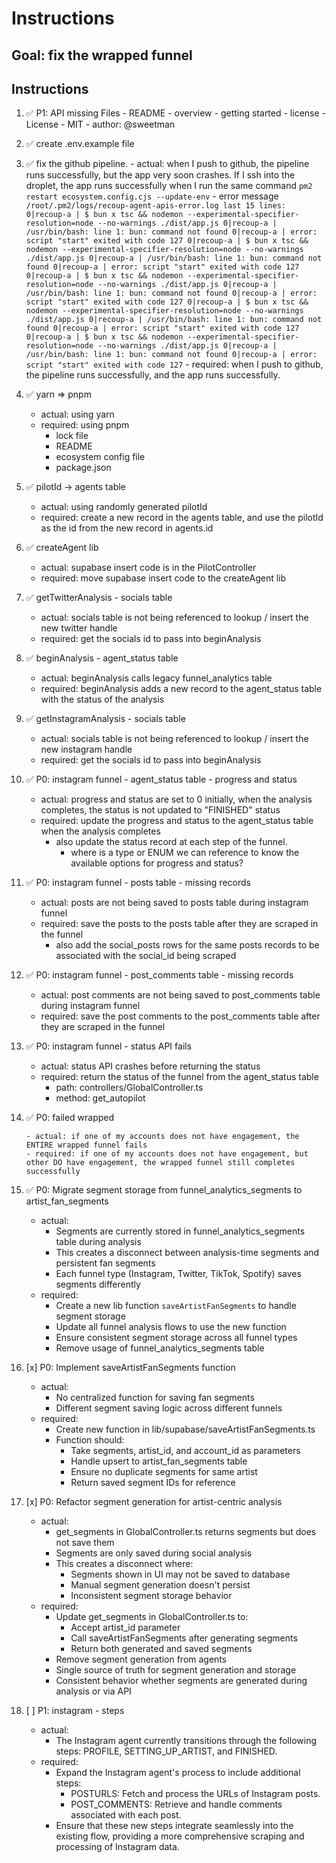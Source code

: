 # Instructions

## Goal: fix the wrapped funnel

## Instructions

1.  ✅ P1: API missing Files - README - overview - getting started - license - License - MIT - author: @sweetman

2.  ✅ create .env.example file
3.  ✅ fix the github pipeline. - actual: when I push to github, the pipeline runs successfully, but the app very soon crashes. If I ssh into the droplet, the app runs successfully when I run the same command `pm2 restart ecosystem.config.cjs --update-env` - error message
    `        /root/.pm2/logs/recoup-agent-apis-error.log last 15 lines:
0|recoup-a | $ bun x tsc && nodemon --experimental-specifier-resolution=node --no-warnings ./dist/app.js
0|recoup-a | /usr/bin/bash: line 1: bun: command not found
0|recoup-a | error: script "start" exited with code 127
0|recoup-a | $ bun x tsc && nodemon --experimental-specifier-resolution=node --no-warnings ./dist/app.js
0|recoup-a | /usr/bin/bash: line 1: bun: command not found
0|recoup-a | error: script "start" exited with code 127
0|recoup-a | $ bun x tsc && nodemon --experimental-specifier-resolution=node --no-warnings ./dist/app.js
0|recoup-a | /usr/bin/bash: line 1: bun: command not found
0|recoup-a | error: script "start" exited with code 127
0|recoup-a | $ bun x tsc && nodemon --experimental-specifier-resolution=node --no-warnings ./dist/app.js
0|recoup-a | /usr/bin/bash: line 1: bun: command not found
0|recoup-a | error: script "start" exited with code 127
0|recoup-a | $ bun x tsc && nodemon --experimental-specifier-resolution=node --no-warnings ./dist/app.js
0|recoup-a | /usr/bin/bash: line 1: bun: command not found
0|recoup-a | error: script "start" exited with code 127` - required: when I push to github, the pipeline runs successfully, and the app runs successfully.

4.  ✅ yarn => pnpm

    - actual: using yarn
    - required: using pnpm
      - lock file
      - README
      - ecosystem config file
      - package.json

5.  ✅ pilotId -> agents table

    - actual: using randomly generated pilotId
    - required: create a new record in the agents table, and use the pilotId as the id from the new record in agents.id

6.  ✅ createAgent lib

    - actual: supabase insert code is in the PilotController
    - required: move supabase insert code to the createAgent lib

7.  ✅ getTwitterAnalysis - socials table

    - actual: socials table is not being referenced to lookup / insert the new twitter handle
    - required: get the socials id to pass into beginAnalysis

8.  ✅ beginAnalysis - agent_status table

    - actual: beginAnalysis calls legacy funnel_analytics table
    - required: beginAnalysis adds a new record to the agent_status table with the status of the analysis

9.  ✅ getInstagramAnalysis - socials table

    - actual: socials table is not being referenced to lookup / insert the new instagram handle
    - required: get the socials id to pass into beginAnalysis

10. ✅ P0: instagram funnel - agent_status table - progress and status

    - actual: progress and status are set to 0 initially, when the analysis completes, the status is not updated to "FINISHED" status
    - required: update the progress and status to the agent_status table when the analysis completes
      - also update the status record at each step of the funnel.
        - where is a type or ENUM we can reference to know the available options for progress and status?

11. ✅ P0: instagram funnel - posts table - missing records

    - actual: posts are not being saved to posts table during instagram funnel
    - required: save the posts to the posts table after they are scraped in the funnel
      - also add the social_posts rows for the same posts records to be associated with the social_id being scraped

12. ✅ P0: instagram funnel - post_comments table - missing records

    - actual: post comments are not being saved to post_comments table during instagram funnel
    - required: save the post comments to the post_comments table after they are scraped in the funnel

13. ✅ P0: instagram funnel - status API fails

    - actual: status API crashes before returning the status
    - required: return the status of the funnel from the agent_status table
      - path: controllers/GlobalController.ts
      - method: get_autopilot

14. ✅ P0: failed wrapped

        - actual: if one of my accounts does not have engagement, the ENTIRE wrapped funnel fails
        - required: if one of my accounts does not have engagement, but other DO have engagement, the wrapped funnel still completes successfully

15. ✅ P0: Migrate segment storage from funnel_analytics_segments to artist_fan_segments

    - actual:
      - Segments are currently stored in funnel_analytics_segments table during analysis
      - This creates a disconnect between analysis-time segments and persistent fan segments
      - Each funnel type (Instagram, Twitter, TikTok, Spotify) saves segments differently
    - required:
      - Create a new lib function `saveArtistFanSegments` to handle segment storage
      - Update all funnel analysis flows to use the new function
      - Ensure consistent segment storage across all funnel types
      - Remove usage of funnel_analytics_segments table

16. [x] P0: Implement saveArtistFanSegments function

    - actual:
      - No centralized function for saving fan segments
      - Different segment saving logic across different funnels
    - required:
      - Create new function in lib/supabase/saveArtistFanSegments.ts
      - Function should:
        - Take segments, artist_id, and account_id as parameters
        - Handle upsert to artist_fan_segments table
        - Ensure no duplicate segments for same artist
        - Return saved segment IDs for reference

17. [x] P0: Refactor segment generation for artist-centric analysis

    - actual:
      - get_segments in GlobalController.ts returns segments but does not save them
      - Segments are only saved during social analysis
      - This creates a disconnect where:
        - Segments shown in UI may not be saved to database
        - Manual segment generation doesn't persist
        - Inconsistent segment storage behavior
    - required:
      - Update get_segments in GlobalController.ts to:
        - Accept artist_id parameter
        - Call saveArtistFanSegments after generating segments
        - Return both generated and saved segments
      - Remove segment generation from agents
      - Single source of truth for segment generation and storage
      - Consistent behavior whether segments are generated during analysis or via API

18. [ ] P1: instagram - steps

    - actual:
      - The Instagram agent currently transitions through the following steps: PROFILE, SETTING_UP_ARTIST, and FINISHED.
    - required:
      - Expand the Instagram agent's process to include additional steps:
        - POSTURLS: Fetch and process the URLs of Instagram posts.
        - POST_COMMENTS: Retrieve and handle comments associated with each post.
      - Ensure that these new steps integrate seamlessly into the existing flow, providing a more comprehensive scraping and processing of Instagram data.
